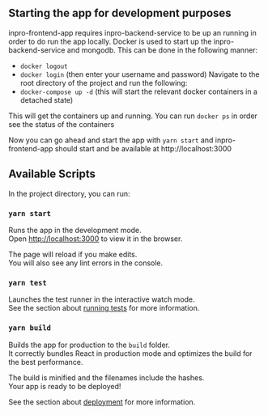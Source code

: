 ## Starting the app for development purposes
inpro-frontend-app requires inpro-backend-service to be up an running in order to do run the app locally.
Docker is used to start up the inpro-backend-service and mongodb.
This can be done in the following manner:

 - `docker logout`
 - `docker login` (then enter your username and password)
Navigate to the root directory of the project and run the following:
 - `docker-compose up -d` (this will start the relevant docker containers in a detached state)

This will get the containers up and running. You can run `docker ps` in order see the status of the containers

Now you can go ahead and start the app with `yarn start` and inpro-frontend-app should start and be available at http://localhost:3000

## Available Scripts

In the project directory, you can run:

### `yarn start`

Runs the app in the development mode.\
Open [http://localhost:3000](http://localhost:3000) to view it in the browser.

The page will reload if you make edits.\
You will also see any lint errors in the console.

### `yarn test`

Launches the test runner in the interactive watch mode.\
See the section about [running tests](https://facebook.github.io/create-react-app/docs/running-tests) for more information.

### `yarn build`

Builds the app for production to the `build` folder.\
It correctly bundles React in production mode and optimizes the build for the best performance.

The build is minified and the filenames include the hashes.\
Your app is ready to be deployed!

See the section about [deployment](https://facebook.github.io/create-react-app/docs/deployment) for more information.
